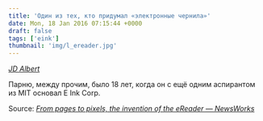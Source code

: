 ```yaml
---
title: 'Один из тех, кто придумал «электронные чернила»'
date: Mon, 18 Jan 2016 07:15:44 +0000
draft: false
tags: ['eink']
thumbnail: 'img/l_ereader.jpg'
---
```


[*JD Albert*](http://www.newsworks.org/index.php/local/the-pulse/89914-from-pages-to-pixels-the-invention-of-the-ereader)

Парню, между прочим, было 18 лет, когда он с ещё одним аспирантом из MIT основал E Ink Corp.

Source: _[From pages to pixels, the invention of the eReader — NewsWorks](http://www.newsworks.org/index.php/local/the-pulse/89914-from-pages-to-pixels-the-invention-of-the-ereader)_